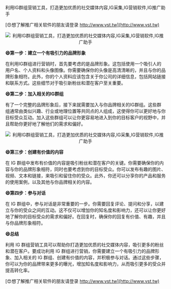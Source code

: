 利用IG群组营销工具，打造更加优质的社交媒体内容,IG采集,IG营销软件,IG推广助手

[😍想了解推广相关软件的朋友请登录 http://www.vst.tw](http://www.vst.tw)

 <center><img src="https://vst.tw/MP4/tuiguang/png/1.png" alt="利用IG群组营销工具，打造更加优质的社交媒体内容,IG采集,IG营销软件,IG推广助手"></center>

**😄第一步：建立一个有吸引力的品牌形象**

在利用IG群组进行营销时，首先要考虑的是品牌形象。这包括使用一个吸引人的用户名、个人资料和头像图像。你需要确保你的头像是高清清晰的，并且与你的品牌形象相符。此外，你的个人资料应该包含关于你公司的详细信息，包括网站链接和联系方式。这些细节对于吸引新粉丝和潜在客户至关重要。

**😄第二步：加入相关的IG群组**

有了一个完整的品牌形象后，接下来就需要加入与你品牌相关的IG群组。这些群组通常由类似兴趣、行业或地理位置等共同点的人组成，这使得你可以更好地与你目标受众互动。加入这些群组可以让你更容易地进入到你的目标客户的视野中，并且帮助你更好地了解他们的需求和偏好。

 <center><img src="https://vst.tw/MP4/tuiguang/png/5.png" alt="利用IG群组营销工具，打造更加优质的社交媒体内容,IG采集,IG营销软件,IG推广助手"></center>

**😄第三步：创建有价值的内容**

在 IG 群组中发布有价值的内容是吸引粉丝和潜在客户的关键。你需要确保你的内容与你的品牌形象相符，同时也要考虑到你的目标受众。你可以发布有趣的图片、视频、文本和链接，来吸引和留住你的受众。此外，你还可以分享你的产品和服务的使用案例，以及其他与你品牌相关的内容。

**😄第四步：参与对话**

在 IG 群组中，参与对话是非常重要的一步。你需要回复评论、提问和分享，以建立与你的受众之间的互动。这不仅可以增加你的知名度和影响力，还可以让你更好地了解你的目标受众的需求和偏好。在回复时，确保你的回复有价值、有趣，并且与你品牌形象相符。

**😄总结**

利用 IG 群组营销工具可以帮助你打造更加优质的社交媒体内容，吸引更多的粉丝和潜在客户。要成功利用 IG 群组进行营销，你需要建立一个有吸引力的品牌形象、加入相关的 IG 群组、创建有价值的内容，并积极参与对话。通过这些步骤，你可以为你的品牌带来更多的曝光，增加知名度和影响力，从而吸引更多的受众并提高转化率。

[😍想了解推广相关软件的朋友请登录 http://www.vst.tw](http://www.vst.tw)



